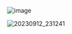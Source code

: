 ![image](https://github.com/ZavenGaloyan/YEAR_2/assets/111752809/3e4bd7d4-96c5-409a-90e0-68e3e6baa5ee)

![20230912_231241](https://github.com/ZavenGaloyan/YEAR_2/assets/111752809/ff752d8a-8c2f-421d-9411-e5bbde64c263)
